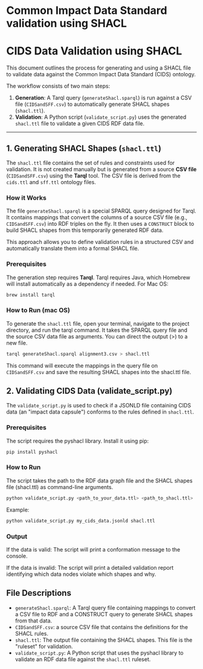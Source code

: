 # Common Impact Data Standard validation using SHACL

# CIDS Data Validation using SHACL

This document outlines the process for generating and using a SHACL file to validate data against the Common Impact Data Standard (CIDS) ontology.

The workflow consists of two main steps:
1.  **Generation**: A Tarql query (`generateShacl.sparql`) is run against a CSV file (`CIDSandSFF.csv`) to automatically generate SHACL shapes (`shacl.ttl`).
2.  **Validation**: A Python script (`validate_script.py`) uses the generated `shacl.ttl` file to validate a given CIDS RDF data file.

---

## 1. Generating SHACL Shapes (`shacl.ttl`)

The `shacl.ttl` file contains the set of rules and constraints used for validation. It is not created manually but is generated from a source **CSV file** (`CIDSandSFF.csv`) using the **Tarql** tool. The CSV file is derived from the `cids.ttl` and `sff.ttl` ontology files.

### How it Works

The file `generateShacl.sparql` is a special SPARQL query designed for Tarql. It contains mappings that convert the columns of a source CSV file (e.g., `CIDSandSFF.csv`) into RDF triples on the fly. It then uses a `CONSTRUCT` block to build SHACL shapes from this temporarily generated RDF data.

This approach allows you to define validation rules in a structured CSV and automatically translate them into a formal SHACL file.

### Prerequisites

The generation step requires **Tarql**. Tarql requires Java, which Homebrew will install automatically as a dependency if needed. For Mac OS:

```bash
brew install tarql
```

### How to Run (mac OS)

To generate the `shacl.ttl` file, open your terminal, navigate to the project directory, and run the tarql command. It takes the SPARQL query file and the source CSV data file as arguments. You can direct the output (>) to a new file.

```bash
tarql generateShacl.sparql alignment3.csv > shacl.ttl
```

This command will execute the mappings in the query file on `CIDSandSFF.csv` and save the resulting SHACL shapes into the shacl.ttl file.

## 2. Validating CIDS Data (validate_script.py)

The `validate_script.py` is used to check if a JSONLD file containing CIDS data (an "impact data capsule") conforms to the rules defined in `shacl.ttl`.

### Prerequisites

The script requires the pyshacl library. Install it using pip:

```bash
pip install pyshacl
```

### How to Run
The script takes the path to the RDF data graph file and the SHACL shapes file (shacl.ttl) as command-line arguments.

```bash
python validate_script.py <path_to_your_data.ttl> <path_to_shacl.ttl>
```

Example:
```bash
python validate_script.py my_cids_data.jsonld shacl.ttl
```

### Output

If the data is valid: The script will print a conformation message to the console.

If the data is invalid: The script will print a detailed validation report identifying which data nodes violate which shapes and why.

## File Descriptions

* `generateShacl.sparql`: A Tarql query file containing mappings to convert a CSV file to RDF and a CONSTRUCT query to generate SHACL shapes from that data.
* `CIDSandSFF.csv`: a source CSV file that contains the definitions for the SHACL rules.
* `shacl.ttl`: The output file containing the SHACL shapes. This file is the "ruleset" for validation.
* `validate_script.py`: A Python script that uses the pyshacl library to validate an RDF data file against the `shacl.ttl` ruleset.
